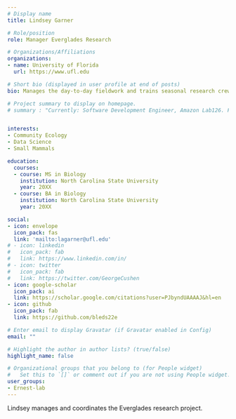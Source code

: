 ```yaml
---
# Display name
title: Lindsey Garner

# Role/position
role: Manager Everglades Research

# Organizations/Affiliations
organizations:
- name: University of Florida
  url: https://www.ufl.edu

# Short bio (displayed in user profile at end of posts)
bio: Manages the day-to-day fieldwork and trains seasonal research crew members

# Project summary to display on homepage.
# summary : "Currently: Software Development Engineer, Amazon Lab126. Former Undergrad Software Developer ......."


interests:
- Community Ecology
- Data Science
- Small Mammals

education:
  courses:
  - course: MS in Biology
    institution: North Carolina State University
    year: 20XX
  - course: BA in Biology
    institution: North Carolina State University
    year: 20XX

social:
- icon: envelope
  icon_pack: fas
  link: 'mailto:lagarner@ufl.edu'
# - icon: linkedin
#   icon_pack: fab
#   link: https://www.linkedin.com/in/
# - icon: twitter
#   icon_pack: fab
#   link: https://twitter.com/GeorgeCushen
- icon: google-scholar
  icon_pack: ai
  link: https://scholar.google.com/citations?user=PJbyndUAAAAJ&hl=en
- icon: github
  icon_pack: fab
  link: https://github.com/bleds22e

# Enter email to display Gravatar (if Gravatar enabled in Config)
email: ""

# Highlight the author in author lists? (true/false)
highlight_name: false

# Organizational groups that you belong to (for People widget)
#   Set this to `[]` or comment out if you are not using People widget.
user_groups:
- Ernest-lab
---
```


Lindsey manages and coordinates the Everglades research project.
